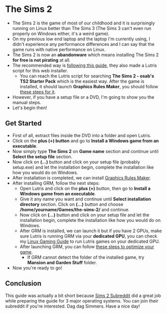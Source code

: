 # The Sims 2
- The Sims 2 is the game of most of our childhood and it is surprisingly running on Linux better than The Sims 3 (The Sims 3 can't even run properly on Windows either, it's a weird game).
- On my previous low end laptop and the laptop I'm currently using, I didn't experience any performance differences and I can say that the game runs with native performance on Linux.
- The Sims 2 is now an **abandonware** which means installing The Sims 2 **for free is not pirating** at all.
- The recommended way is [following this guide](https://github.com/voicemxil/TS2-Starter-Pack/wiki/Linux-Specifc-Setup-Steps), they also made a Lutris script for this web installer.
  - You can reach the Lutris script for searching **The Sims 2 - osab's TS2 Starter Pack** which is the easiest way. After the game is installed, it should launch **Graphics Rules Maker**, you should follow [these steps for it](https://docs.google.com/document/d/1UT0HX3cO4xLft2KozGypU_N7ZcGQVr-54QD9asFsx5U/edit#heading=h.6jnaz4t6d3vx).
- However, if you have a setup file or a DVD, I'm going to show you the manual steps.
- Let's begin then!
## Get Started
- First of all, extract files inside the DVD into a folder and open Lutris.
- Click on the **plus (+) button** and go to **Install a Windows game from an executable**.
- Now simply type **The Sims 2** on **Game name** section and continue until **Select the setup file** section.
- Now click on **(...)** button and click on your setup file (probably setup.exe) and let the installation begin, complete the installation like how you would do on Windows.
- After installation is completed, we can install [Graphics Rules Maker](https://github.com/voicemxil/TS2-Starter-Pack/blob/main/components/GraphicsRulesMaker-2.3.0-win64.exe).
- After installing GRM, follow the next steps:
  - Open Lutris and click on the **plus (+)** button, then go to **Install a Windows game from an executable**.
  - Give it any name you want and continue until **Select installation directory** section. Click on **(...)** button and choose **/home/yourname/Games/the-sims-2/** and continue.
  - Now click on **(...)** button and click on your setup file and let the installation begin, complete the installation like how you would do on Windows.
  - After GRM is installed, we can launch it but if you have 2 GPUs, make sure Lutris is running GRM via your **dedicated GPU**, you can check my [Linux Gaming Guide](https://github.com/citloveslinux/Linux-Gaming-Guide/blob/main/1-Prepare-Your-System.md#4--lutrisheroic-games) to run Lutris games on your dedicated GPU.
  - After launching GRM, you can follow [these steps to optimize your game](https://docs.google.com/document/d/1UT0HX3cO4xLft2KozGypU_N7ZcGQVr-54QD9asFsx5U/edit#heading=h.6jnaz4t6d3vx).
    - If GRM cannot detect the folder of the installed game, try **Mansion and Garden Stuff** folder.
- Now you're ready to go!
## Conclusion
This guide was actually a bit short because [Sims 2 Subreddit](https://www.reddit.com/r/sims2/) did a great job while preparing the guide for 3 major operating systems. You can join their subreddit if you're interested. Dag dag Simmers. Have a nice day!
